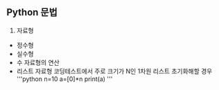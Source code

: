 ## Python 문법

1. 자료형
+ 정수형
+ 실수형
+ 수 자료형의 연산
+ 리스트 자료형
코딩테스트에서 주로 크기가 N인 1차원 리스트 초기화해할 경우
'''python
n=10
a=[0]*n
print(a)
'''
